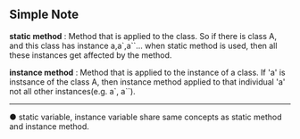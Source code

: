 ## Simple Note

**static method** : Method that is applied to the class. So if there is class A, and this class has instance a,a`,a``... when static method is used, then all these instances get affected by the method.

**instance method** : Method that is applied to the instance of a class. If 'a' is instsance of the class A, then instance method applied to that individual 'a' not all other instances(e.g. a`, a``).

---

● static variable, instance variable share same concepts as static method and instance method.
